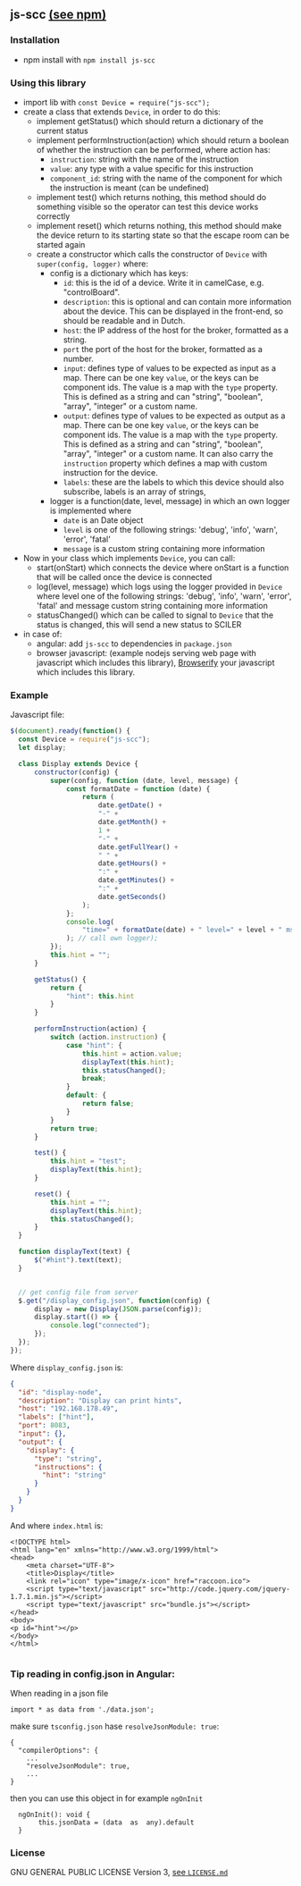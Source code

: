 ## js-scc [(see npm)](https://www.npmjs.com/package/js-scc)

### Installation
- npm install with ```npm install js-scc```

### Using this library
- import lib with ```const Device = require("js-scc");```
- create a class that extends `Device`, in order to do this:
    - implement getStatus() which should return a dictionary of the current status
    - implement performInstruction(action) which should return a boolean of whether the instruction can be performed, where action has:
        - `instruction`: string with the name of the instruction
        - `value`: any type with a value specific for this instruction
        - `component_id`: string with the name of the component for which the instruction is meant (can be undefined) 
    - implement test() which returns nothing, this method should do something visible so the operator can test this device works correctly
    - implement reset() which returns nothing, this method should make the device return to its starting state so that the escape room can be started again
    - create a constructor which calls the constructor of `Device` with `super(config, logger)` where:
        - config is a dictionary which has keys:
            - `id`: this is the id of a device. Write it in camelCase, e.g. "controlBoard".
            - `description`: this is optional and can contain more information about the device. This can be displayed in the front-end, so should be readable and in Dutch. 
            - `host`: the IP address of the host for the broker, formatted as a string.
            - `port` the port of the host for the broker, formatted as a number.
            - `input`: defines type of values to be expected as input as a map. There can be one key `value`, or the keys can be component ids. 
                The value is a map with the `type` property. This is defined as a string and can "string", "boolean", "array", "integer" or a custom name. 
            - `output`: defines type of values to be expected as output as a map. There can be one key `value`, or the keys can be component ids. 
                The value is a map with the `type` property. This is defined as a string and can "string", "boolean", "array", "integer" or a custom name.
                It can also carry the `instruction` property which defines a map with custom instruction for the device. 
            - `labels`: these are the labels to which this device should also subscribe, labels is an array of strings, 
        - logger is a function(date, level, message) in which an own logger is implemented where
             - `date` is an Date object
             - `level` is one of the following strings: 'debug', 'info', 'warn', 'error', 'fatal'
             - `message` is a custom string containing more information
- Now in your class which implements `Device`, you can call:
    - start(onStart) which connects the device where onStart is a function that will be called once the device is connected
    - log(level, message) which logs using the logger provided in `Device` where level one of the following strings: 'debug', 'info', 'warn', 'error', 'fatal' and message custom string containing more information
    - statusChanged() which can be called to signal to `Device` that the status is changed, this will send a new status to SCILER
- in case of:
    - angular: add `js-scc` to dependencies in `package.json`
    - browser javascript: (example nodejs serving web page with javascript which includes this library), [Browserify](http://browserify.org/) your javascript which includes this library.

### Example
Javascript file:
```javascript
$(document).ready(function() {
  const Device = require("js-scc");
  let display;

  class Display extends Device {
      constructor(config) {
          super(config, function (date, level, message) {
              const formatDate = function (date) {
                  return (
                      date.getDate() +
                      "-" +
                      date.getMonth() +
                      1 +
                      "-" +
                      date.getFullYear() +
                      " " +
                      date.getHours() +
                      ":" +
                      date.getMinutes() +
                      ":" +
                      date.getSeconds()
                  );
              };
              console.log(
                  "time=" + formatDate(date) + " level=" + level + " msg=" + message
              ); // call own logger);
          });
          this.hint = "";
      }

      getStatus() {
          return {
              "hint": this.hint
          }
      }

      performInstruction(action) {
          switch (action.instruction) {
              case "hint": {
                  this.hint = action.value;
                  displayText(this.hint);
                  this.statusChanged();
                  break;
              }
              default: {
                  return false;
              }
          }
          return true;
      }

      test() {
          this.hint = "test";
          displayText(this.hint);
      }

      reset() {
          this.hint = "";
          displayText(this.hint);
          this.statusChanged();
      }
  }

  function displayText(text) {
      $("#hint").text(text);
  }


  // get config file from server
  $.get("/display_config.json", function(config) {
      display = new Display(JSON.parse(config));
      display.start(() => {
          console.log("connected");
      });
  });
});

```
Where `display_config.json` is:
```json
{
  "id": "display-node",
  "description": "Display can print hints",
  "host": "192.168.178.49",
  "labels": ["hint"],
  "port": 8083,
  "input": {},
  "output": {
    "display": {
      "type": "string",
      "instructions": {
        "hint": "string"
      }
    }
  }
}
```
And where `index.html` is:
```haml
<!DOCTYPE html>
<html lang="en" xmlns="http://www.w3.org/1999/html">
<head>
    <meta charset="UTF-8">
    <title>Display</title>
    <link rel="icon" type="image/x-icon" href="raccoon.ico">
    <script type="text/javascript" src="http://code.jquery.com/jquery-1.7.1.min.js"></script>
    <script type="text/javascript" src="bundle.js"></script>
</head>
<body>
<p id="hint"></p>
</body>
</html>


```


### Tip reading in config.json in Angular:
When reading in a json file
```
import * as data from './data.json';
```

make sure `tsconfig.json` hase `resolveJsonModule: true`:
```
{
  "compilerOptions": {
    ...
    "resolveJsonModule": true,
    ...
}
```

then you can use this object in for example `ngOnInit`
```
  ngOnInit(): void {
       this.jsonData = (data  as  any).default
  }
```

### License
GNU GENERAL PUBLIC LICENSE Version 3, [see `LICENSE.md`](LICENSE.md)
